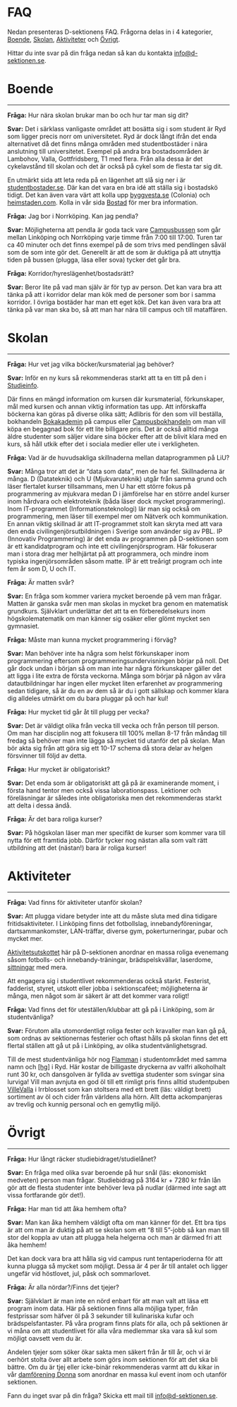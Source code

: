 # FAQ

Nedan presenteras D-sektionens FAQ. Frågorna delas in i 4 kategorier, [Boende](#boende), [Skolan](#skolan), [Aktiviteter](#aktiviteter) och [Övrigt](#övrigt).

Hittar du inte svar på din fråga nedan så kan du kontakta [info@d-sektionen.se](mailto:info@d-sektionen.se).

# Boende

---

**Fråga:** Hur nära skolan brukar man bo och hur tar man sig dit?

**Svar:** Det i särklass vanligaste området att bosätta sig i som student är Ryd som ligger precis norr om universitetet. Ryd är dock långt ifrån det enda alternativet då det finns många områden med studentbostäder i nära anslutning till universitetet. Exempel på andra bra bostadsområden är Lambohov, Valla, Gottfridsberg, T1 med flera. Från alla dessa är det cykelavstånd till skolan och det är också på cykel som de flesta tar sig dit.

En utmärkt sida att leta reda på en lägenhet att slå sig ner i är [studentbostader.se](https://studentbostader.se). Där kan det vara en bra idé att ställa sig i bostadskö tidigt. Det kan även vara värt att kolla upp [byggvesta.se](https://byggvesta.se) (Colonia) och [heimstaden.com](https://heimstaden.com). Kolla in vår sida [Bostad](https://d-sektionen.se/sokande/bostad/) för mer bra information.

**Fråga:** Jag bor i Norrköping. Kan jag pendla?

**Svar:** Möjligheterna att pendla är goda tack vare [Campusbussen](https://insidan.liu.se/service/post-transport/campusbussen?l=sv) som går mellan Linköping och Norrköping varje timme från 7:00 till 17:00. Turen tar ca 40 minuter och det finns exempel på de som trivs med pendlingen såväl som de som inte gör det. Generellt är att de som är duktiga på att utnyttja tiden på bussen (plugga, läsa eller sova) tycker det går bra.

**Fråga:** Korridor/hyreslägenhet/bostadsrätt?

**Svar:** Beror lite på vad man själv är för typ av person. Det kan vara bra att tänka på att i korridor delar man kök med de personer som bor i samma korridor. I övriga bostäder har man ett eget kök. Det kan även vara bra att tänka på var man ska bo, så att man har nära till campus och till mataffären.

# Skolan

---

**Fråga:** Hur vet jag vilka böcker/kursmaterial jag behöver?

**Svar:** Inför en ny kurs så rekommenderas starkt att ta en titt på den i [Studieinfo](https://liu.se/studieinfo/).

Där finns en mängd information om kursen där kursmaterial, förkunskaper, mål med kursen och annan viktig information tas upp. Att införskaffa böckerna kan göras på diverse olika sätt; Adlibris för den som vill beställa, bokhandeln [Bokakademin](https://www.bokab.net/) på campus eller [Campusbokhandeln](https://campusbokhandeln.se/butiker/linkoping) om man vill köpa en begagnad bok för ett lite billigare pris. Det är också alltid många äldre studenter som säljer vidare sina böcker efter att de blivit klara med en kurs, så håll utkik efter det i sociala medier eller ute i verkligheten.

**Fråga:** Vad är de huvudsakliga skillnaderna mellan dataprogrammen på LiU?

**Svar:** Många tror att det är “data som data”, men de har fel. Skillnaderna är många. D (Datateknik) och U (Mjukvaruteknik) utgår från samma grund och läser flertalet kurser tillsammans, men U har ett större fokus på programmering av mjukvara medan D i jämförelse har en större andel kurser inom hårdvara och elektroteknik (båda läser dock mycket programmering). Inom IT-programmet (Informationsteknologi) lär man sig också om programmering, men läser till exempel mer om Nätverk och kommunikation. En annan viktig skillnad är att IT-programmet stolt kan skryta med att vara den enda civilingenjörsutbildningen i Sverige som använder sig av PBL. IP (Innovativ Programmering) är det enda av programmen på D-sektionen som är ett kandidatprogram och inte ett civilingenjörsprogram. Här fokuserar man i stora drag mer helhjärtat på att programmera, och mindre inom typiska ingenjörsområden såsom matte. IP är ett treårigt program och inte fem år som D, U och IT.

**Fråga:** Är matten svår?

**Svar:** En fråga som kommer variera mycket beroende på vem man frågar. Matten är ganska svår men man skolas in mycket bra genom en matematisk grundkurs. Självklart underlättar det att ta en förberedelsekurs inom högskolematematik om man känner sig osäker eller glömt mycket sen gymnasiet.

**Fråga:** Måste man kunna mycket programmering i förväg?

**Svar:** Man behöver inte ha några som helst förkunskaper inom programmering eftersom programmeringsundervisningen börjar på noll. Det går dock undan i början så om man inte har några förkunskaper gäller det att ligga i lite extra de första veckorna. Många som börjar på någon av våra datautbildningar har ingen eller mycket liten erfarenhet av programmering sedan tidigare, så är du en av dem så är du i gott sällskap och kommer klara dig alldeles utmärkt om du bara pluggar på och har kul!

**Fråga:** Hur mycket tid går åt till plugg per vecka?

**Svar:** Det är väldigt olika från vecka till vecka och från person till person. Om man har disciplin nog att fokusera till 100% mellan 8-17 från måndag till fredag så behöver man inte lägga så mycket tid utanför det på skolan. Man bör akta sig från att göra sig ett 10-17 schema då stora delar av helgen försvinner till följd av detta.

**Fråga:** Hur mycket är obligatoriskt?

**Svar:** Det enda som är obligatoriskt att gå på är examinerande moment, i första hand tentor men också vissa laborationspass. Lektioner och föreläsningar är således inte obligatoriska men det rekommenderas starkt att delta i dessa ändå.

**Fråga:** Är det bara roliga kurser?

**Svar:** På högskolan läser man mer specifikt de kurser som kommer vara till nytta för ett framtida jobb. Därför tycker nog nästan alla som valt rätt utbildning att det (nästan!) bara är roliga kurser!

# Aktiviteter

---

**Fråga:** Vad finns för aktiviteter utanför skolan?

**Svar:** Att plugga vidare betyder inte att du måste sluta med dina tidigare fritidsaktiviteter. I Linköping finns det fotbollslag, innebandyföreningar, dartsammankomster, LAN-träffar, diverse gym, pokerturneringar, pubar och mycket mer.

[Aktivitetsutskottet](https://d-sektionen.se/aktivitetsutskottet/) här på D-sektionen anordnar en massa roliga evenemang såsom fotbolls- och innebandy-träningar, brädspelskvällar, laserdome, [sittningar](https://sv.wikipedia.org/wiki/Sittning) med mera.

Att engagera sig i studentlivet rekommenderas också starkt. Festerist, fadderist, styret, utskott eller jobba i sektionscaféet; möjligheterna är många, men något som är säkert är att det kommer vara roligt!

**Fråga:** Vad finns det för uteställen/klubbar att gå på i Linköping, som är studentvänliga?

**Svar:** Förutom alla utomordentligt roliga fester och kravaller man kan gå på, som ordnas av sektionernas festerier och oftast hålls på skolan finns det ett flertal ställen att gå ut på i Linköping, av olika studentvänlighetsgrad.

Till de mest studentvänliga hör nog [Flamman](http://www.flamman.org/) i studentområdet med samma namn och [\[hg\]](http://hg.se/) i Ryd. Här kostar de billigaste dryckerna av valfri alkoholhalt runt 30 kr, och dansgolven är fyllda av svettiga studenter som svingar sina lurviga! Vill man avnjuta en god öl till ett rimligt pris finns alltid studentpuben [VilleValla](https://www.villevallapub.se/) i Irrblosset som kan stoltsera med ett brett (läs: väldigt brett) sortiment av öl och cider från världens alla hörn. Allt detta ackompanjeras av trevlig och kunnig personal och en gemytlig miljö.

# Övrigt

---

**Fråga:** Hur långt räcker studiebidraget/studielånet?

**Svar:** En fråga med olika svar beroende på hur snål (läs: ekonomiskt medveten) person man frågar. Studiebidrag på 3164 kr + 7280 kr från lån gör att de flesta studenter inte behöver leva på nudlar (därmed inte sagt att vissa fortfarande gör det!).

**Fråga:** Har man tid att åka hemhem ofta?

**Svar:** Man kan åka hemhem väldigt ofta om man känner för det. Ett bra tips är att om man är duktig på att se skolan som ett “8 till 5”-jobb så kan man till stor del koppla av utan att plugga hela helgerna och man är därmed fri att åka hemhem!

Det kan dock vara bra att hålla sig vid campus runt tentaperioderna för att kunna plugga så mycket som möjligt. Dessa är 4 per år till antalet och ligger ungefär vid höstlovet, jul, påsk och sommarlovet.

**Fråga:** Är alla nördar?/Finns det tjejer?

**Svar:** Självklart är man inte en nörd enbart för att man valt att läsa ett program inom data. Här på sektionen finns alla möjliga typer, från festprissar som häfver öl på 3 sekunder till kulinariska kufar och brädspelsfantaster. På våra program finns plats för alla, och på sektionen är vi måna om att studentlivet för alla våra medlemmar ska vara så kul som möjligt oavsett vem du är.

Andelen tjejer som söker ökar sakta men säkert från år till år, och vi är oerhört stolta över allt arbete som görs inom sektionen för att det ska bli bättre. Om du är tjej eller icke-binär rekommenderas varmt att du kikar in vår [damförening Donna](https://d-sektionen.se/donna/) som anordnar en massa kul event inom och utanför sektionen.

Fann du inget svar på din fråga? Skicka ett mail till [info@d-sektionen.se](mailto:info@d-sektionen.se).
